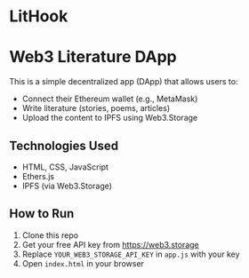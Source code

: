 # LitHook
# Web3 Literature DApp

This is a simple decentralized app (DApp) that allows users to:

- Connect their Ethereum wallet (e.g., MetaMask)
- Write literature (stories, poems, articles)
- Upload the content to IPFS using Web3.Storage

## Technologies Used
- HTML, CSS, JavaScript
- Ethers.js
- IPFS (via Web3.Storage)

## How to Run
1. Clone this repo
2. Get your free API key from https://web3.storage
3. Replace `YOUR_WEB3_STORAGE_API_KEY` in `app.js` with your key
4. Open `index.html` in your browser
